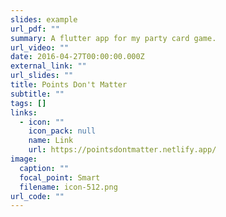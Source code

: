 ```yaml
---
slides: example
url_pdf: ""
summary: A flutter app for my party card game.
url_video: ""
date: 2016-04-27T00:00:00.000Z
external_link: ""
url_slides: ""
title: Points Don't Matter
subtitle: ""
tags: []
links:
  - icon: ""
    icon_pack: null
    name: Link
    url: https://pointsdontmatter.netlify.app/
image:
  caption: ""
  focal_point: Smart
  filename: icon-512.png
url_code: ""
---
```

